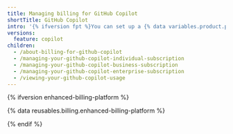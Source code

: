 ```yaml
---
title: Managing billing for GitHub Copilot
shortTitle: GitHub Copilot
intro: '{% ifversion fpt %}You can set up a {% data variables.product.prodname_copilot %} subscription through your personal or organization account. You can modify or cancel your subscription at any time.{% endif %}{% ifversion ghec %}You can view your usage of {% data variables.product.prodname_copilot_for_business %}, and learn about how the costs are calculated.{% endif %}'
versions:
  feature: copilot
children:
  - /about-billing-for-github-copilot
  - /managing-your-github-copilot-individual-subscription
  - /managing-your-github-copilot-business-subscription
  - /managing-your-github-copilot-enterprise-subscription
  - /viewing-your-github-copilot-usage
---
```


{% ifversion enhanced-billing-platform %}

{% data reusables.billing.enhanced-billing-platform %}

{% endif %}
